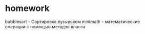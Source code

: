 # homework
bubblesort - Сортировка пузырьком 
minimath - математические операции с помощью методов класса
